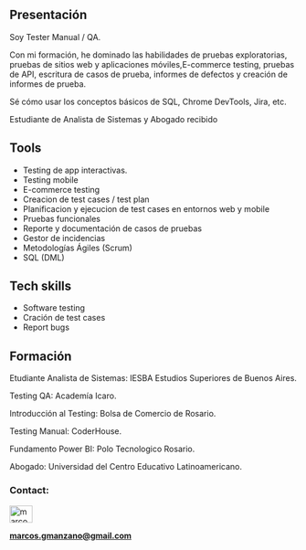 ## Presentación
Soy Tester Manual / QA. 
 
Con mi formación, he dominado las habilidades de pruebas exploratorias, pruebas de sitios web y aplicaciones móviles,E-commerce testing, pruebas de API, escritura de casos de prueba, informes de defectos y creación de informes de prueba. 
 
Sé cómo usar los conceptos básicos de SQL, Chrome DevTools, Jira, etc. 

Estudiante de  Analista de Sistemas y Abogado recibido

## Tools
* Testing de app interactivas.
* Testing mobile
* E-commerce testing
* Creacion de test cases / test plan
* Planificacion y ejecucion de test cases en entornos web y mobile
* Pruebas funcionales
* Reporte y documentación de casos de pruebas
* Gestor de incidencias
* Metodologías Ágiles (Scrum)
* SQL (DML)

## Tech skills
* Software testing
* Cración de  test cases
* Report bugs

## Formación
Etudiante Analista de Sistemas: IESBA Estudios Superiores de Buenos Aires.

Testing QA: Academía Icaro.

Introducción al Testing: Bolsa de Comercio de Rosario.

Testing Manual: CoderHouse.

Fundamento Power BI: Polo Tecnologico Rosario.

Abogado: Universidad del Centro Educativo Latinoamericano.
  
<h3 align="left">Contact:</h3>
<p align="left">
<a href="https://linkedin.com/in/marcosgm95" target="blank"><img align="center" src="https://raw.githubusercontent.com/rahuldkjain/github-profile-readme-generator/master/src/images/icons/Social/linked-in-alt.svg" alt="marcosgm95" height="30" width="40" /></a>
</p>

**marcos.gmanzano@gmail.com**
